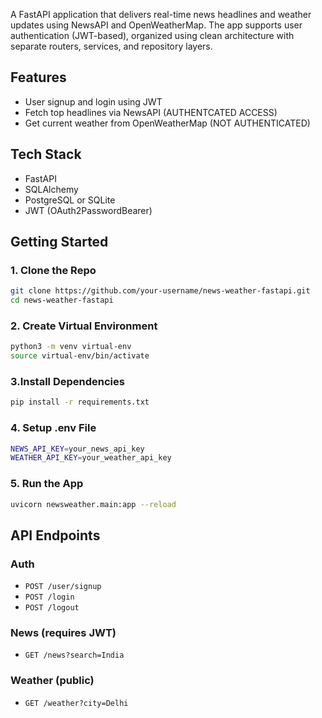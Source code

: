 A FastAPI application that delivers real-time news headlines and weather updates using NewsAPI and OpenWeatherMap. The app supports user authentication (JWT-based), organized using clean architecture with separate routers, services, and repository layers.

## Features

- User signup and login using JWT
- Fetch top headlines via NewsAPI (AUTHENTCATED ACCESS)
- Get current weather from OpenWeatherMap (NOT AUTHENTICATED)

## Tech Stack

- FastAPI
- SQLAlchemy
- PostgreSQL or SQLite
- JWT (OAuth2PasswordBearer)

## Getting Started

### 1. Clone the Repo
```bash
git clone https://github.com/your-username/news-weather-fastapi.git
cd news-weather-fastapi
```
### 2. Create Virtual Environment
```bash
python3 -m venv virtual-env
source virtual-env/bin/activate
```
### 3.Install Dependencies
```bash
pip install -r requirements.txt
```
### 4. Setup .env File
```bash
NEWS_API_KEY=your_news_api_key
WEATHER_API_KEY=your_weather_api_key
```
### 5. Run the App
```bash
uvicorn newsweather.main:app --reload
```

## API Endpoints

### Auth
- `POST /user/signup`
- `POST /login`
- `POST /logout`

### News (requires JWT)
- `GET /news?search=India`

### Weather (public)
- `GET /weather?city=Delhi`





